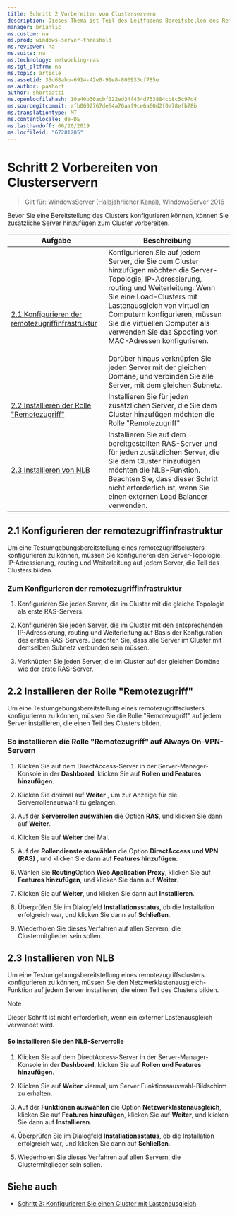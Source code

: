 ```yaml
---
title: Schritt 2 Vorbereiten von Clusterservern
description: Dieses Thema ist Teil des Leitfadens Bereitstellen des Remotezugriffs in einem Cluster unter Windows Server 2016.
manager: brianlic
ms.custom: na
ms.prod: windows-server-threshold
ms.reviewer: na
ms.suite: na
ms.technology: networking-ras
ms.tgt_pltfrm: na
ms.topic: article
ms.assetid: 35d68abb-6914-42e0-91e8-803933cf785e
ms.author: pashort
author: shortpatti
ms.openlocfilehash: 10a40b30acbf022ed34f454d753884cb8c5c97d4
ms.sourcegitcommit: afb0602767de64a76aaf9ce6a60d2f0e78efb78b
ms.translationtype: MT
ms.contentlocale: de-DE
ms.lasthandoff: 06/20/2019
ms.locfileid: "67281205"
---
```

# <a name="step-2-prepare-cluster-servers"></a>Schritt 2 Vorbereiten von Clusterservern

>Gilt für: WindowsServer (Halbjährlicher Kanal), WindowsServer 2016

Bevor Sie eine Bereitstellung des Clusters konfigurieren können, können Sie zusätzliche Server hinzufügen zum Cluster vorbereiten.  
  
|Aufgabe|Beschreibung|  
|----|--------|  
|[2.1 Konfigurieren der remotezugriffinfrastruktur](#BKMK_config)|Konfigurieren Sie auf jedem Server, die Sie dem Cluster hinzufügen möchten die Server-Topologie, IP-Adressierung, routing und Weiterleitung. Wenn Sie eine Load-Clusters mit Lastenausgleich von virtuellen Computern konfigurieren, müssen Sie die virtuellen Computer als verwenden Sie das Spoofing von MAC-Adressen konfigurieren.<br /><br />Darüber hinaus verknüpfen Sie jeden Server mit der gleichen Domäne, und verbinden Sie alle Server, mit dem gleichen Subnetz.|  
|[2.2 Installieren der Rolle "Remotezugriff"](#BKMK_Install)|Installieren Sie für jeden zusätzlichen Server, die Sie dem Cluster hinzufügen möchten die Rolle "Remotezugriff"|  
|[2.3 Installieren von NLB](#BKMK_NLB)|Installieren Sie auf dem bereitgestellten RAS-Server und für jeden zusätzlichen Server, die Sie dem Cluster hinzufügen möchten die NLB-Funktion. Beachten Sie, dass dieser Schritt nicht erforderlich ist, wenn Sie einen externen Load Balancer verwenden.|  
  
## <a name="BKMK_config"></a>2.1 Konfigurieren der remotezugriffinfrastruktur  
Um eine Testumgebungsbereitstellung eines remotezugriffsclusters konfigurieren zu können, müssen Sie konfigurieren den Server-Topologie, IP-Adressierung, routing und Weiterleitung auf jedem Server, die Teil des Clusters bilden.  
  
### <a name="to-configure-the-remote-access-infrastructure"></a>Zum Konfigurieren der remotezugriffinfrastruktur  
  
1.  Konfigurieren Sie jeden Server, die im Cluster mit die gleiche Topologie als erste RAS-Servers.  
  
2.  Konfigurieren Sie jeden Server, die im Cluster mit den entsprechenden IP-Adressierung, routing und Weiterleitung auf Basis der Konfiguration des ersten RAS-Servers. Beachten Sie, dass alle Server im Cluster mit demselben Subnetz verbunden sein müssen.  
  
3.  Verknüpfen Sie jeden Server, die im Cluster auf der gleichen Domäne wie der erste RAS-Server.  
  
## <a name="BKMK_Install"></a>2.2 Installieren der Rolle "Remotezugriff"  
Um eine Testumgebungsbereitstellung eines remotezugriffsclusters konfigurieren zu können, müssen Sie die Rolle "Remotezugriff" auf jedem Server installieren, die einen Teil des Clusters bilden.  
  
### <a name="to-install-the-remote-access-role-on-always-on-vpn-servers"></a>So installieren die Rolle "Remotezugriff" auf Always On-VPN-Servern  
  
1.  Klicken Sie auf dem DirectAccess-Server in der Server-Manager-Konsole in der **Dashboard**, klicken Sie auf **Rollen und Features hinzufügen**.  
  
2.  Klicken Sie dreimal auf **Weiter** , um zur Anzeige für die Serverrollenauswahl zu gelangen.  
  
3.  Auf der **Serverrollen auswählen** die Option **RAS**, und klicken Sie dann auf **Weiter**.  
  
4.  Klicken Sie auf **Weiter** drei Mal.  
  
5.  Auf der **Rollendienste auswählen** die Option **DirectAccess und VPN (RAS)** , und klicken Sie dann auf **Features hinzufügen**.  
  
6.  Wählen Sie **Routing**Option **Web Application Proxy**, klicken Sie auf **Features hinzufügen**, und klicken Sie dann auf **Weiter**.  
  
7. Klicken Sie auf **Weiter**, und klicken Sie dann auf **Installieren**.  
  
8.  Überprüfen Sie im Dialogfeld **Installationsstatus**, ob die Installation erfolgreich war, und klicken Sie dann auf **Schließen**.  
  
9.  Wiederholen Sie dieses Verfahren auf allen Servern, die Clustermitglieder sein sollen.  
  
## <a name="BKMK_NLB"></a>2.3 Installieren von NLB  
Um eine Testumgebungsbereitstellung eines remotezugriffsclusters konfigurieren zu können, müssen Sie den Netzwerklastenausgleich-Funktion auf jedem Server installieren, die einen Teil des Clusters bilden.  
  
> [!NOTE]  
> Dieser Schritt ist nicht erforderlich, wenn ein externer Lastenausgleich verwendet wird.  
  
#### <a name="to-install-the-nlb-role"></a>So installieren Sie den NLB-Serverrolle  
  
1.  Klicken Sie auf dem DirectAccess-Server in der Server-Manager-Konsole in der **Dashboard**, klicken Sie auf **Rollen und Features hinzufügen**.  
  
2.  Klicken Sie auf **Weiter** viermal, um Server Funktionsauswahl-Bildschirm zu erhalten.  
  
3.  Auf der **Funktionen auswählen** die Option **Netzwerklastenausgleich**, klicken Sie auf **Features hinzufügen**, klicken Sie auf **Weiter**, und klicken Sie dann auf **Installieren**.  
  
4.  Überprüfen Sie im Dialogfeld **Installationsstatus**, ob die Installation erfolgreich war, und klicken Sie dann auf **Schließen**.  
  
5.  Wiederholen Sie dieses Verfahren auf allen Servern, die Clustermitglieder sein sollen.  
  
## <a name="BKMK_Links"></a>Siehe auch  
  
-   [Schritt 3: Konfigurieren Sie einen Cluster mit Lastenausgleich](Step-3-Configure-a-Load-Balanced-Cluster.md)  
  


